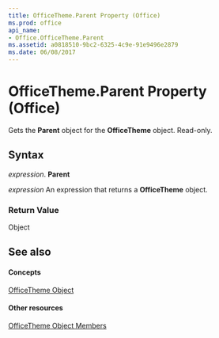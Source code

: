 ```yaml
---
title: OfficeTheme.Parent Property (Office)
ms.prod: office
api_name:
- Office.OfficeTheme.Parent
ms.assetid: a0818510-9bc2-6325-4c9e-91e9496e2879
ms.date: 06/08/2017
---
```



# OfficeTheme.Parent Property (Office)

Gets the  **Parent** object for the **OfficeTheme** object. Read-only.


## Syntax

 _expression_. **Parent**

 _expression_ An expression that returns a **OfficeTheme** object.


### Return Value

Object


## See also


#### Concepts


[OfficeTheme Object](officetheme-object-office.md)
#### Other resources


[OfficeTheme Object Members](officetheme-members-office.md)

